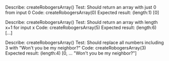 Describe: createRobogersArray()
Test: Should return an array with just 0 from input 0
Code: createRobogersArray(0)
Expected result: (length:1) [0]

Describe: createRobogersArray()
Test: Should return an array with length x+1 for input x
Code: createRobogersArray(5)
Expected result: (length:6) [...]

Describe: createRobogersArray()
Test: Should replace all numbers including 3 with "Won't you be my neighbor?"
Code: createRobogersArray(3)
Expected result: (length:4) [0, ... "Won't you be my neighbor?"]